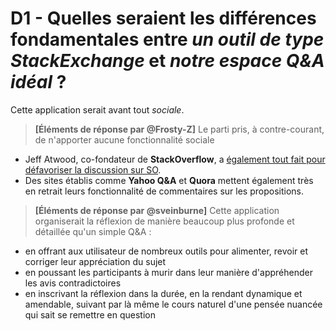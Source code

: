# D1 - Quelles seraient les différences fondamentales entre *un outil de type StackExchange* et *notre espace Q&A idéal* ?

Cette application serait avant tout *sociale*. 

> **[Éléments de réponse par @Frosty-Z]** 
> Le parti pris, à contre-courant, de n'apporter aucune fonctionnalité sociale
>
* Jeff Atwood, co-fondateur de **StackOverflow**, a [également tout fait pour défavoriser la discussion sur SO](http://blog.codinghorror.com/civilized-discourse-construction-kit/).
* Des sites établis comme **Yahoo Q&A** et **Quora** mettent également très en retrait leurs fonctionnalité de commentaires sur les propositions. 

> **[Éléments de réponse par @sveinburne]**
Cette application organiserait la réflexion de manière beaucoup plus profonde et détaillée qu'un simple Q&A :
>
* en offrant aux utilisateur de nombreux outils pour alimenter, revoir et corriger leur appréciation du sujet
* en poussant les participants à murir dans leur manière d'appréhender les avis contradictoires
* en inscrivant la réflexion dans la durée, en la rendant dynamique et amendable, suivant par là même le cours naturel d'une pensée nuancée qui sait se remettre en question
